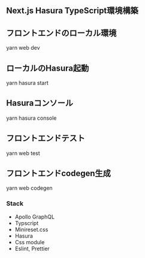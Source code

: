 ## Next.js Hasura TypeScript環境構築


## フロントエンドのローカル環境
yarn web dev

## ローカルのHasura起動
yarn hasura start

## Hasuraコンソール
yarn hasura console 


## フロントエンドテスト
yarn web test
## フロントエンドcodegen生成
yarn web codegen

### Stack
- Apollo GraphQL
- Typscript
- Minireset.css
- Hasura
- Css module
- Eslint, Prettier
